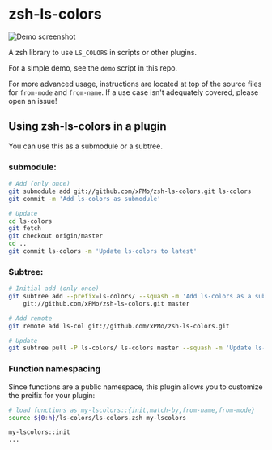 # zsh-ls-colors

![Demo screenshot](https://raw.githubusercontent.com/xPMo/zsh-ls-colors/image/demo.png)

A zsh library to use `LS_COLORS` in scripts or other plugins.

For a simple demo, see the `demo` script in this repo.

For more advanced usage,
instructions are located at top of the source files for `from-mode` and `from-name`.
If a use case isn't adequately covered,
please open an issue!

## Using zsh-ls-colors in a plugin

You can use this as a submodule or a subtree.

### submodule:

```sh
# Add (only once)
git submodule add git://github.com/xPMo/zsh-ls-colors.git ls-colors
git commit -m 'Add ls-colors as submodule'

# Update
cd ls-colors
git fetch
git checkout origin/master
cd ..
git commit ls-colors -m 'Update ls-colors to latest'
```

### Subtree:

```sh
# Initial add (only once)
git subtree add --prefix=ls-colors/ --squash -m 'Add ls-colors as a subtree' \
	git://github.com/xPMo/zsh-ls-colors.git master

# Add remote
git remote add ls-col git://github.com/xPMo/zsh-ls-colors.git

# Update
git subtree pull -P ls-colors/ ls-colors master --squash -m 'Update ls-colors to latest'
```

### Function namespacing

Since functions are a public namespace,
this plugin allows you to customize the preifix for your plugin:

```zsh
# load functions as my-lscolors::{init,match-by,from-name,from-mode}
source ${0:h}/ls-colors/ls-colors.zsh my-lscolors

my-lscolors::init
...
```


